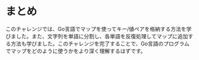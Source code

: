 # まとめ

このチャレンジでは、Go言語でマップを使ってキー/値ペアを格納する方法を学びました。また、文字列を単語に分割し、各単語を反復処理してマップに追加する方法も学びました。このチャレンジを完了することで、Go言語のプログラムでマップをどのように使うかをより深く理解するはずです。
